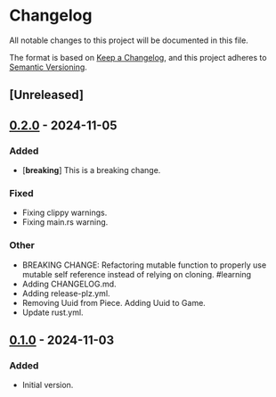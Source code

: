 # Changelog

All notable changes to this project will be documented in this file.

The format is based on [Keep a Changelog](https://keepachangelog.com/en/1.0.0/),
and this project adheres to [Semantic Versioning](https://semver.org/spec/v2.0.0.html).

## [Unreleased]

## [0.2.0](https://github.com/OlivierPelletier/hive/compare/v0.1.0...v0.2.0) - 2024-11-05

### Added

- [**breaking**] This is a breaking change.

### Fixed

- Fixing clippy warnings.
- Fixing main.rs warning.

### Other

- BREAKING CHANGE: Refactoring mutable function to properly use mutable self reference instead of relying on cloning. #learning
- Adding CHANGELOG.md.
- Adding release-plz.yml.
- Removing Uuid from Piece. Adding Uuid to Game.
- Update rust.yml.

## [0.1.0](https://github.com/OlivierPelletier/hive/releases/tag/v0.1.0) - 2024-11-03

### Added

- Initial version.
